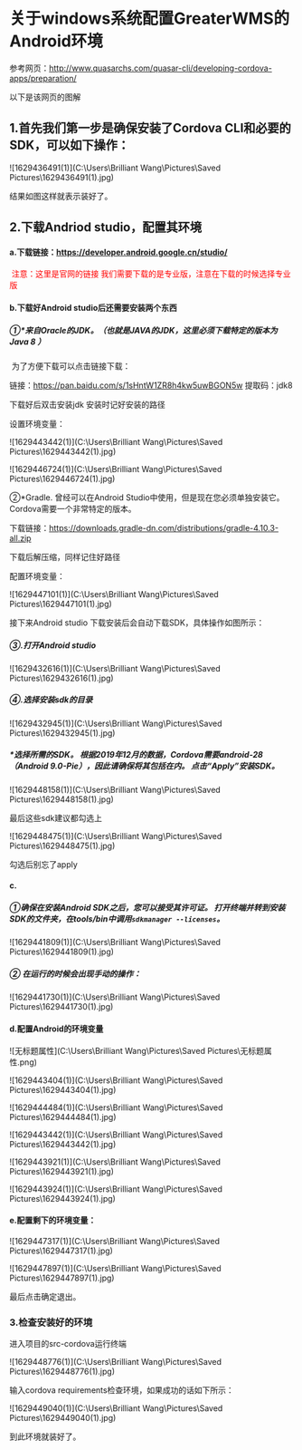 # 关于windows系统配置GreaterWMS的Android环境



参考网页：http://www.quasarchs.com/quasar-cli/developing-cordova-apps/preparation/

以下是该网页的图解

## 1.首先我们第一步是确保安装了Cordova CLI和必要的SDK，可以如下操作：

![1629436491(1)](C:\Users\Brilliant Wang\Pictures\Saved Pictures\1629436491(1).jpg)



结果如图这样就表示装好了。

## 2.下载Andriod studio，配置其环境

#### a.下载链接：https://developer.android.google.cn/studio/

​	<span style ='color:red'>注意：这里是官网的链接  我们需要下载的是专业版，注意在下载的时候选择专业版</span>

#### b.下载好Android studio后还需要安装两个东西

##### ①*来自Oracle的JDK。（也就是JAVA的JDK，这里必须下载特定的版本为Java 8 ）

​	为了方便下载可以点击链接下载：

链接：https://pan.baidu.com/s/1sHntW1ZR8h4kw5uwBGON5w 
提取码：jdk8

下载好后双击安装jdk  安装时记好安装的路径

设置环境变量：

![1629443442(1)](C:\Users\Brilliant Wang\Pictures\Saved Pictures\1629443442(1).jpg)



![1629446724(1)](C:\Users\Brilliant Wang\Pictures\Saved Pictures\1629446724(1).jpg)

②*Gradle. 曾经可以在Android Studio中使用，但是现在您必须单独安装它。 Cordova需要一个非常特定的版本。

下载链接：https://downloads.gradle-dn.com/distributions/gradle-4.10.3-all.zip

下载后解压缩，同样记住好路径

配置环境变量：

![1629447101(1)](C:\Users\Brilliant Wang\Pictures\Saved Pictures\1629447101(1).jpg)

接下来Android studio 下载安装后会自动下载SDK，具体操作如图所示：

##### ③.打开Android studio

![1629432616(1)](C:\Users\Brilliant Wang\Pictures\Saved Pictures\1629432616(1).jpg)



##### ④.选择安装sdk的目录

![1629432945(1)](C:\Users\Brilliant Wang\Pictures\Saved Pictures\1629432945(1).jpg)



##### *选择所需的SDK。 根据2019年12月的数据，Cordova需要android-28（Android 9.0-Pie），因此请确保将其包括在内。 点击“Apply”安装SDK。

![1629448158(1)](C:\Users\Brilliant Wang\Pictures\Saved Pictures\1629448158(1).jpg)

最后这些sdk建议都勾选上

![1629448475(1)](C:\Users\Brilliant Wang\Pictures\Saved Pictures\1629448475(1).jpg)

勾选后别忘了apply

#### c.

##### ①确保在安装Android SDK之后，您可以接受其许可证。 打开终端并转到安装SDK的文件夹，在tools/bin中调用`sdkmanager --licenses`。

![1629441809(1)](C:\Users\Brilliant Wang\Pictures\Saved Pictures\1629441809(1).jpg)

##### ② 在运行的时候会出现手动的操作：

![1629441730(1)](C:\Users\Brilliant Wang\Pictures\Saved Pictures\1629441730(1).jpg)

#### d.配置Android的环境变量

![无标题属性](C:\Users\Brilliant Wang\Pictures\Saved Pictures\无标题属性.png)

![1629443404(1)](C:\Users\Brilliant Wang\Pictures\Saved Pictures\1629443404(1).jpg)





![1629444484(1)](C:\Users\Brilliant Wang\Pictures\Saved Pictures\1629444484(1).jpg)



![1629443442(1)](C:\Users\Brilliant Wang\Pictures\Saved Pictures\1629443442(1).jpg)



![1629443921(1)](C:\Users\Brilliant Wang\Pictures\Saved Pictures\1629443921(1).jpg)



![1629443924(1)](C:\Users\Brilliant Wang\Pictures\Saved Pictures\1629443924(1).jpg)



#### e.配置剩下的环境变量：



![1629447317(1)](C:\Users\Brilliant Wang\Pictures\Saved Pictures\1629447317(1).jpg)





![1629447897(1)](C:\Users\Brilliant Wang\Pictures\Saved Pictures\1629447897(1).jpg)

最后点击确定退出。

### 3.检查安装好的环境

进入项目的src-cordova运行终端



![1629448776(1)](C:\Users\Brilliant Wang\Pictures\Saved Pictures\1629448776(1).jpg)

输入cordova requirements检查环境，如果成功的话如下所示：

![1629449040(1)](C:\Users\Brilliant Wang\Pictures\Saved Pictures\1629449040(1).jpg)

到此环境就装好了。
